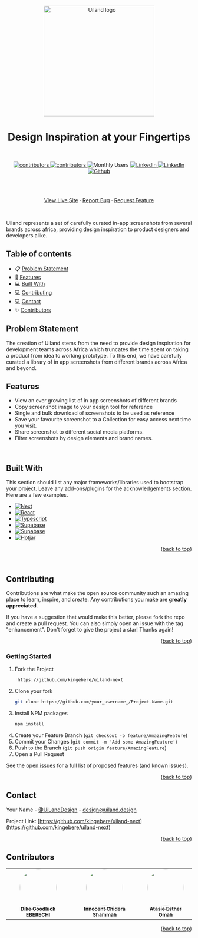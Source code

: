 <p align="center">
  <a href="https://github.com/kingebere/uiland-next">
    <img src="https://uiland.design/assets/img/Uiland-logo.png" alt="Uiland logo" width="300" />
  </a>
</p>

<h1 align="center">Design Inspiration at your Fingertips</h1>
<br />

<p align="center">
  <a href="https://github.com/kingebere/uiland-next/graphs/contributors">
    <img alt="contributors" src="https://img.shields.io/badge/CONTRIBUTORS-2-brightgreen"/>
  </a>
    <a href="https://github.com/kingebere/uiland-next/graphs/contributors">
    <img alt="contributors" src="https://img.shields.io/badge/FORKS-2-yellow"/>
  </a>
  <img alt="Monthly Users" src="https://img.shields.io/badge/MONTHLY USERS-3k-brightgreen"/>
  <a href="https://www.linkedin.com/in/uiland-design-943a0b268/">
   <img alt="LinkedIn" src="https://img.shields.io/badge/-LINKEDIN-black.svg?&logo=linkedin&colorB=blue" />
  </a>
    <a href="https://twitter.com/UiLandDesign/">
   <img alt="LinkedIn" src="https://img.shields.io/badge/-TWITTER-black.svg?&logo=twitter&colorB=blue" />
  </a>
      <a href="https://github.com/kingebere/uiland-next">
   <img alt="Github" src="https://img.shields.io/badge/-GITHUB-black.svg?&logo=github&colorB=black" />
  </a>
</p>

<br />



  <p align="center">
    <br />
    <a href="https://uiland.design">View Live Site</a>
    ·
    <a href="https://github.com/kingebere/uiland-next/issues">Report Bug</a>
    ·
    <a href="https://github.com/kingebere/uiland-next/issues">Request Feature</a>
  </p>
</div>
<br/>
<p>Uiland represents a set of carefully curated in-app screenshots from several brands across africa, providing design inspiration to product designers and developers alike. </p>

<!-- TABLE OF CONTENTS -->
## Table of contents

- 📋 [Problem Statement](#ProblemStatement)
- 🚀 [Features](#Features)
- 💻 [Built With](#BuiltWith)
- 💻 [Contributing](#Contributing)
- 💻 [Contact](#Contact)
- ✨ [Contributors](#contributors)



<!-- ABOUT THE PROJECT -->
## Problem Statement
The creation of Uiland stems from the need to provide design inspiration for development teams across Africa which truncates the time spent on taking a product from idea to working prototype. To this end, we have carefully curated a library of in app screenshots from different brands across Africa and beyond. 
<br/>

## Features
- View an ever growing list of in app screenshots of different brands
- Copy screenshot image to your design tool for reference
- Single and bulk download of screenshots to be used as reference 
- Save your favourite screenshot to a Collection for easy access next time you visit. 
- Share screenshot to different social media platforms.
- Filter screenshots by design elements and brand names.
<br/>

## Built With
This section should list any major frameworks/libraries used to bootstrap your project. Leave any add-ons/plugins for the acknowledgements section. Here are a few examples.

* [![Next][Next.js]][Next-url]
* [![React][React.js]][React-url]
* [![Typescript][typescript.js]][typescript-url]
* [![Supabase][Supabase.com]][supabase-url]
* [![Supabase][styled.com]][styled-url]
* [![Hotjar][hotjar.com]][hotjar-url]

<p align="right">(<a href="#readme-top">back to top</a>)</p>
<br/>

<!-- CONTRIBUTING -->
## Contributing
Contributions are what make the open source community such an amazing place to learn, inspire, and create. Any contributions you make are **greatly appreciated**.

If you have a suggestion that would make this better, please fork the repo and create a pull request. You can also simply open an issue with the tag "enhancement".
Don't forget to give the project a star! Thanks again!

<p align="right">(<a href="#readme-top">back to top</a>)</p>

<!-- GETTING STARTED -->
### Getting Started
1. Fork the Project
   ```sh
    https://github.com/kingebere/uiland-next


2. Clone your fork
   ```sh
   git clone https://github.com/your_username_/Project-Name.git

3. Install NPM packages
   ```sh
   npm install
   ```
4. Create your Feature Branch (`git checkout -b feature/AmazingFeature`)
5. Commit your Changes (`git commit -m 'Add some AmazingFeature'`)
6. Push to the Branch (`git push origin feature/AmazingFeature`)
7. Open a Pull Request

See the [open issues](https://github.com/kingebere/uiland-next/issues) for a full list of proposed features (and known issues).

<p align="right">(<a href="#readme-top">back to top</a>)</p>


<!-- CONTACT -->
## Contact
Your Name - [
@UiLandDesign](https://twitter.com/UiLandDesign) - design@uiland.design

Project Link: [https://github.com/kingebere/uiland-next](https://github.com/kingebere/uiland-next)

<p align="right">(<a href="#readme-top">back to top</a>)</p>


<!-- ACKNOWLEDGMENTS -->
## Contributors

<table>
  <tbody>
    <tr>
    <tr>
      <td align="center"><a href="https://github.com/kingebere"><img style = ' width:100px;height:100px;border-radius:50%;' src='https://avatars.githubusercontent.com/kingebere'/><br /><sub><b>Dike Goodluck EBERECHI</b></sub></a><br />
      </td>
        <td align="center"><a href="https://github.com/codewarsfx"><img style = ' width:100px;height:100px;border-radius:50%;' src='https://avatars.githubusercontent.com/codewarsfx'/><br /><sub><b>Innocent Chidera Shammah</b></sub></a><br />
      </td>
        <td align="center"><a href="https://www.linkedin.com/in/tassyomah/"><img style = ' width:100px;height:100px;border-radius:50%;' src='https://uiland.design/assets/img/tassy.jpeg'/><br /><sub><b>Atasie Esther Omah</b></sub></a><br />
      </td>
    </tr>
  </tbody>
</table>



<p align="right">(<a href="#readme-top">back to top</a>)</p>



<!-- MARKDOWN LINKS & IMAGES -->
<!-- https://www.markdownguide.org/basic-syntax/#reference-style-links -->
[contributors-shield]:https://img.shields.io/badge/CONTRIBUTORS-3-brightgreen?logoHeight=40?style=for-the-badge
[contributors-url]: https://github.com/kingebere/uiland-next/graphs/contributors
[forks-shield]: https://img.shields.io/badge/FORKS-2-blue?logoHeight=40?style=for-the-badge
[forks-url]: https://github.com/kingebere/uiland-next/forks
[issues-shield]: https://img.shields.io/github/issues/othneildrew/Best-README-Template.svg?style=for-the-badge
[issues-url]: https://github.com/kingebere/uiland-next/issues

[linkedin-shield]: https://img.shields.io/badge/-LinkedIn-black.svg?style=for-the-badge&logo=linkedin&colorB=555
[linkedin-url]:https://www.linkedin.com/in/uiland-design-943a0b268/
[product-screenshot]: images
[Next.js]: https://img.shields.io/badge/Next-000000?style=for-the-badge&logo=nextdotjs&logoColor=white
[Next-url]: https://nextjs.org/
[typescript.js]: https://img.shields.io/badge/Typescript-blue?style=for-the-badge&logo=typescript&logoColor=white
[typescript-url]: https://typescript.org/
[React.js]: https://img.shields.io/badge/React-20232A?style=for-the-badge&logo=react&logoColor=61DAFB
[React-url]: https://reactjs.org/
[supabase.com]: https://img.shields.io/badge/Supabase-green?style=for-the-badge&logo=supabase&logoColor=white
[supabase-url]: https://supabase.com
[styled.com]: https://img.shields.io/badge/Styledcomponents-pink?style=for-the-badge&logo=styledcomponents&logoColor=white
[styled-url]: https://supabase.com
[hotjar.com]: https://img.shields.io/badge/Hotjar-red?style=for-the-badge&logo=hotjar&logoColor=white
[hotjar-url]: https://hotjar.com
